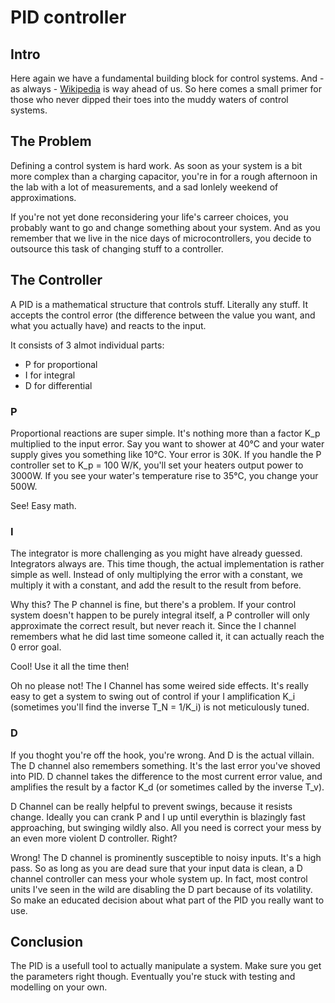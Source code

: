 # PID controller

## Intro

Here again we have a fundamental building block for control systems. And - as
always - [Wikipedia](https://en.wikipedia.org/wiki/Proportional%E2%80%93integral%E2%80%93derivative_controller) is way ahead of us.
So here comes a small primer for
those who never dipped their toes into the muddy waters of control systems.

## The Problem

Defining a control system is hard work. As soon as your system is a bit more
complex than a charging capacitor, you're in for a rough afternoon in the lab
with a lot of measurements, and a sad lonlely weekend of approximations.

If you're not yet done reconsidering your life's carreer choices, you probably
want to go and change something about your system. And as you remember that we
live in the nice days of microcontrollers, you decide to outsource this task of
changing stuff to a controller.

## The Controller

A PID is a mathematical structure that controls stuff. Literally any stuff.
It accepts the control error (the difference between the value you want, and
what you actually have) and reacts to the input.

It consists of 3 almot individual parts:

- P for proportional
- I for integral
- D for differential

### P

Proportional reactions are super simple. It's nothing more than a factor K_p
multiplied to the input error. Say you want to shower at 40°C and your water
supply gives you something like 10°C. Your error is 30K.
If you handle the P controller set to K_p = 100 W/K, you'll set your heaters
output power to 3000W. If you see your water's temperature rise to 35°C, you
change your 500W.

See! Easy math.

### I

The integrator is more challenging as you might have already guessed.
Integrators always are. This time though, the actual implementation
is rather simple as well. Instead of only multiplying the error with a
constant, we multiply it with a constant, and add the result to the result from
before.

Why this? The P channel is fine, but there's a problem. If your control system
doesn't happen to be purely integral itself, a P controller will only
approximate the correct result, but never reach it. Since the I channel
remembers what he did last time someone called it, it can actually reach
the 0 error goal.

Cool! Use it all the time then!

Oh no please not! The I Channel has some weired side effects. It's really
easy to get a system to swing out of control if your I amplification K_i
(sometimes you'll find the inverse T_N = 1/K_i) is not meticulously tuned.

### D

If you thoght you're off the hook, you're wrong. And D is the actual villain.
The D channel also remembers something. It's the last error you've shoved into
PID. D channel takes the difference to the most current error value, and
amplifies the result by a factor K_d (or sometimes called by the inverse T_v).

D Channel can be really helpful to prevent swings, because it resists change.
Ideally you can crank P and I up until everythin is blazingly fast approaching,
but swinging wildly also. All you need is correct your mess by an even more
violent D controller. Right?

Wrong! The D channel is prominently susceptible to noisy inputs. It's a high
pass. So as long as you are dead sure that your input data is clean, a D
channel controller can mess your whole system up. In fact, most control units
I've seen in the wild are disabling the D part because of its volatility.
So make an educated decision about what part of the PID you really want to use.

## Conclusion

The PID is a usefull tool to actually manipulate a system. Make sure you get
the parameters right though. Eventually you're stuck with testing and modelling
on your own.

